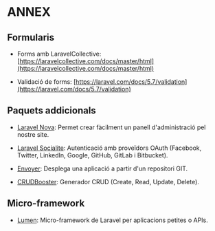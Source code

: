 # ANNEX

## Formularis

* Forms amb LaravelCollective: [https://laravelcollective.com/docs/master/html](https://laravelcollective.com/docs/master/html)

* Validació de forms: [https://laravel.com/docs/5.7/validation](https://laravel.com/docs/5.7/validation)

## Paquets addicionals

* [Laravel Nova](https://nova.laravel.com/): Permet crear fàcilment un panell d'administració pel nostre site.

* [Laravel Socialite](https://laravel.com/docs/5.7/socialite): Autenticació amb proveïdors OAuth (Facebook, Twitter, LinkedIn, Google, GitHub, GitLab i Bitbucket).

* [Envoyer](https://envoyer.io/): Desplega una aplicació a partir d'un repositori GIT.

* [CRUDBooster](http://crudbooster.com/): Generador CRUD (Create, Read, Update, Delete).

## Micro-framework

* [Lumen](https://lumen.laravel.com/): Micro-framework de Laravel per aplicacions petites o APIs.

